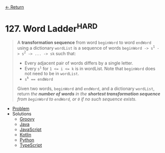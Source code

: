 [&larr; Return](https://hanggrian.github.io/grind-leetcode/)

# 127. Word Ladder<sup>HARD</sup>

> A **transformation sequence** from word `beginWord` to word `endWord` using a
  dictionary `wordList` is a sequence of words
  `beginWord -> s`<sup>`1`</sup>` -> s`<sup>`2`</sup>` -> ... -> sk` such that:
>
> - Every adjacent pair of words differs by a single letter.
> - Every `s`<sup>`i`</sup> for `1 <= i <= k` is in wordList. Note that
    `beginWord` does not need to be in `wordList`.
> - `s`<sup>`k`</sup>` == endWord`
>
> Given two words, `beginWord` and `endWord`, and a dictionary `wordList`,
  return _the **number of words** in the **shortest transformation sequence**
  from `beginWord` to `endWord`, or `0` if no such sequence exists._

- [Problem](https://leetcode.com/problems/word-ladder/)
- Solutions
  - [Groovy](https://github.com/hanggrian/grind-leetcode/blob/main/groovy/src/main/groovy/problems101_200/WordLadder.groovy)
  - [Java](https://github.com/hanggrian/grind-leetcode/blob/main/java/src/main/java/problems101_200/WordLadder.java)
  - [JavaScript](https://github.com/hanggrian/grind-leetcode/blob/main/javascript/src/problems101_200/word-ladder.js)
  - [Kotlin](https://github.com/hanggrian/grind-leetcode/blob/main/kotlin/src/main/kotlin/problems101_200/WordLadder.kt)
  - [Python](https://github.com/hanggrian/grind-leetcode/blob/main/python/src/problems101_200/word_ladder.py)
  - [TypeScript](https://github.com/hanggrian/grind-leetcode/blob/main/typescript/src/problems101_200/word-ladder.ts)
